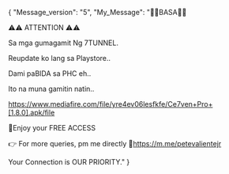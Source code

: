 {
    "Message_version": "5",
    "My_Message": "📌📌BASA📌📌

⚠️⚠️ ATTENTION ⚠️⚠️

Sa mga gumagamit Ng 7TUNNEL.

Reupdate ko lang sa Playstore..

Dami paBIDA sa PHC eh..

Ito na muna gamitin natin..

https://www.mediafire.com/file/yre4ev06lesfkfe/Ce7ven+Pro+[1.8.0].apk/file

💯Enjoy your FREE ACCESS

👉 For more queries, pm me directly
🔗https://m.me/petevalientejr

Your Connection is OUR PRIORITY."
}

